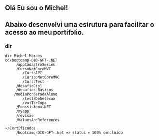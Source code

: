 ## Olá Eu sou o Michel! 
## Abaixo desenvolvi uma estrutura para facilitar o acesso ao meu portifolio.
### dir
```
dir Michel Moraes
cd/bootcamp-DIO-GFT-.NET
     /appCadastroSeries
     /CursoNetCoreMVC
     	/CursoAPI
        /CursooNetCoreMVC
        /CursoTest
     /desafioDio1
     /desafios-Basicos
	/mediaPonderadaAluno
        /testeDeSelecao
        /vaiTerCopa
     /Ecossistema.NET
     /myapp
     /revisao
     /ValuesAndReferences

~/Certificados
     /bootcamp-DIO-GFT-.Net => status = 100% concluído

```

